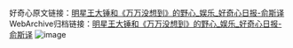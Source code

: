 好奇心原文链接：[明星王大锤和《万万没想到》的野心_娱乐_好奇心日报-俞斯译](https://www.qdaily.com/articles/3218.html)
WebArchive归档链接：[明星王大锤和《万万没想到》的野心_娱乐_好奇心日报-俞斯译](http://web.archive.org/web/20190623151711/https://www.qdaily.com/articles/3218.html)
![image](http://ww3.sinaimg.cn/large/007d5XDply1g3v6utyqwzj30u08l2qv6)